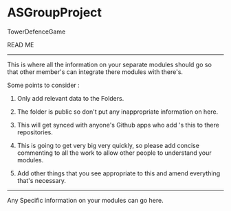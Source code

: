 ASGroupProject
==============

TowerDefenceGame


READ ME

------
This is where all the information on your separate modules should go so that other member's can integrate  there modules with there's.

Some points to consider :

1. Only add relevant data to the Folders.

2. The folder is public so don't put any inappropriate information on here.

3. This will get synced with anyone's Github apps who add 's this to there repositories.

4. This is going to get very big very quickly, so please add concise commenting to all the work to allow 
other people to understand your modules.

5. Add other things that you see appropriate to this and amend everything that's necessary.
-----



Any Specific information on your modules can go here.
